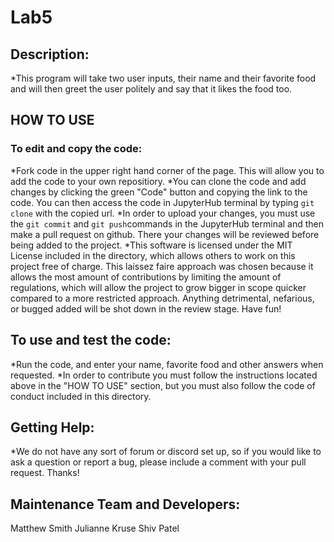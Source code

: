 # Lab5
## Description:
*This program will take two user inputs, their name and their favorite food and will then greet the user politely and say that it likes the food too. 

## HOW TO USE
### To edit and copy the code:
*Fork code in the upper right hand corner of the page. This will allow you to add the code to your own repositiory. 
*You can clone the code and add changes by clicking the green "Code" button and copying the link to the code. You can then access the code in JupyterHub terminal by typing `git clone` with the copied url. 
*In order to upload your changes, you must use the `git commit` and `git push`commands in the JupyterHub terminal and then make a pull request on github. There your changes will be reviewed before being added to the project.
*This software is licensed under the MIT License included in the directory, which allows others to work on this project free of charge. This laissez faire approach was chosen because it allows the most amount of contributions by limiting the amount of regulations, which will allow the project to grow bigger in scope quicker compared to a more restricted approach. Anything detrimental, nefarious, or bugged added will be shot down in the review stage. Have fun!

## To use and test the code:
*Run the code, and enter your name, favorite food and other answers when requested. 
*In order to contribute you must follow the instructions located above in the "HOW TO USE" section, but you must also follow the code of conduct included in this directory.

## Getting Help:
*We do not have any sort of forum or discord set up, so if you would like to ask a question or report a bug, please include a comment with your pull request. Thanks!

## Maintenance Team and Developers:
Matthew Smith
Julianne Kruse
Shiv Patel

